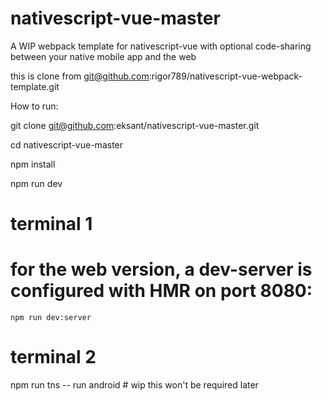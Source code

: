 # nativescript-vue-master

A WIP webpack template for nativescript-vue with optional code-sharing between your native mobile app and the web

this is clone from git@github.com:rigor789/nativescript-vue-webpack-template.git

How to run:

git clone git@github.com:eksant/nativescript-vue-master.git

cd nativescript-vue-master

npm install

npm run dev

# terminal 1
# for the web version, a dev-server is configured with HMR on port 8080:
`npm run dev:server`

# terminal 2
npm run tns -- run android # wip this won't be required later
